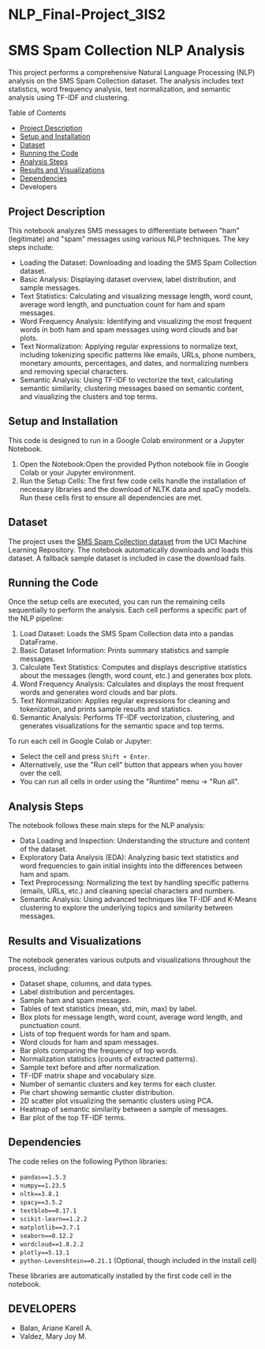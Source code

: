 # NLP_Final-Project_3IS2
# SMS Spam Collection NLP Analysis

This project performs a comprehensive Natural Language Processing (NLP) analysis on the SMS Spam Collection dataset. The analysis includes text statistics, word frequency analysis, text normalization, and semantic analysis using TF-IDF and clustering.

Table of Contents
- [Project Description](#project-description)
- [Setup and Installation](#setup-and-installation)
- [Dataset](#dataset)
- [Running the Code](#running-the-code)
- [Analysis Steps](#analysis-steps)
- [Results and Visualizations](#results-and-visualizations)
- [Dependencies](#dependencies)
- Developers

## Project Description

This notebook analyzes SMS messages to differentiate between "ham" (legitimate) and "spam" messages using various NLP techniques. The key steps include:
- Loading the Dataset: Downloading and loading the SMS Spam Collection dataset.
- Basic Analysis: Displaying dataset overview, label distribution, and sample messages.
- Text Statistics: Calculating and visualizing message length, word count, average word length, and punctuation count for ham and spam messages.
- Word Frequency Analysis: Identifying and visualizing the most frequent words in both ham and spam messages using word clouds and bar plots.
- Text Normalization: Applying regular expressions to normalize text, including tokenizing specific patterns like emails, URLs, phone numbers, monetary amounts, percentages, and dates, and normalizing numbers and removing special characters.
- Semantic Analysis: Using TF-IDF to vectorize the text, calculating semantic similarity, clustering messages based on semantic content, and visualizing the clusters and top terms.

## Setup and Installation
This code is designed to run in a Google Colab environment or a Jupyter Notebook.
1.  Open the Notebook:Open the provided Python notebook file in Google Colab or your Jupyter environment.
2.  Run the Setup Cells: The first few code cells handle the installation of necessary libraries and the download of NLTK data and spaCy models. Run these cells first to ensure all dependencies are met.

## Dataset
The project uses the [SMS Spam Collection dataset](https://archive.ics.uci.edu/ml/datasets/SMS+Spam+Collection) from the UCI Machine Learning Repository. The notebook automatically downloads and loads this dataset. A fallback sample dataset is included in case the download fails.

## Running the Code
Once the setup cells are executed, you can run the remaining cells sequentially to perform the analysis. Each cell performs a specific part of the NLP pipeline:
1.  Load Dataset: Loads the SMS Spam Collection data into a pandas DataFrame.
2.  Basic Dataset Information: Prints summary statistics and sample messages.
3.  Calculate Text Statistics: Computes and displays descriptive statistics about the messages (length, word count, etc.) and generates box plots.
4.  Word Frequency Analysis: Calculates and displays the most frequent words and generates word clouds and bar plots.
5.  Text Normalization: Applies regular expressions for cleaning and tokenization, and prints sample results and statistics.
6.  Semantic Analysis: Performs TF-IDF vectorization, clustering, and generates visualizations for the semantic space and top terms.

To run each cell in Google Colab or Jupyter:
-   Select the cell and press `Shift + Enter`.
-   Alternatively, use the "Run cell" button that appears when you hover over the cell.
-   You can run all cells in order using the "Runtime" menu -> "Run all".

## Analysis Steps
The notebook follows these main steps for the NLP analysis:
-   Data Loading and Inspection: Understanding the structure and content of the dataset.
-   Exploratory Data Analysis (EDA): Analyzing basic text statistics and word frequencies to gain initial insights into the differences between ham and spam.
-   Text Preprocessing: Normalizing the text by handling specific patterns (emails, URLs, etc.) and cleaning special characters and numbers.
-   Semantic Analysis: Using advanced techniques like TF-IDF and K-Means clustering to explore the underlying topics and similarity between messages.

## Results and Visualizations
The notebook generates various outputs and visualizations throughout the process, including:
-   Dataset shape, columns, and data types.
-   Label distribution and percentages.
-   Sample ham and spam messages.
-   Tables of text statistics (mean, std, min, max) by label.
-   Box plots for message length, word count, average word length, and punctuation count.
-   Lists of top frequent words for ham and spam.
-   Word clouds for ham and spam messages.
-   Bar plots comparing the frequency of top words.
-   Normalization statistics (counts of extracted patterns).
-   Sample text before and after normalization.
-   TF-IDF matrix shape and vocabulary size.
-   Number of semantic clusters and key terms for each cluster.
-   Pie chart showing semantic cluster distribution.
-   2D scatter plot visualizing the semantic clusters using PCA.
-   Heatmap of semantic similarity between a sample of messages.
-   Bar plot of the top TF-IDF terms.

## Dependencies
The code relies on the following Python libraries:

-   `pandas==1.5.3`
-   `numpy==1.23.5`
-   `nltk==3.8.1`
-   `spacy==3.5.2`
-   `textblob==0.17.1`
-   `scikit-learn==1.2.2`
-   `matplotlib==3.7.1`
-   `seaborn==0.12.2`
-   `wordcloud==1.8.2.2`
-   `plotly==5.13.1`
-   `python-Levenshtein==0.21.1` (Optional, though included in the install cell)

These libraries are automatically installed by the first code cell in the notebook.

## DEVELOPERS
- Balan, Ariane Karell A.
- Valdez, Mary Joy M.


